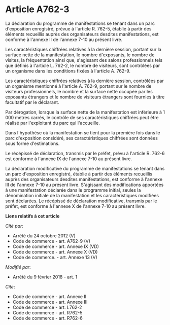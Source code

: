 # Article A762-3

La déclaration du programme de manifestations se tenant dans un parc d'exposition enregistré, prévue à l'article R. 762-5,
établie à partir des éléments recueillis auprès des organisateurs desdites manifestations, est conforme à l'annexe II de
l'annexe 7-10 au présent livre.

Les caractéristiques chiffrées relatives à la dernière session, portant sur la surface nette de la manifestation, le nombre
d'exposants, le nombre de visites, la fréquentation ainsi que, s'agissant des salons professionnels tels que définis à
l'article L. 762-2, le nombre de visiteurs, sont contrôlées par un organisme dans les conditions fixées à l'article A.
762-9. 

Les caractéristiques chiffrées relatives à la dernière session, contrôlées par un organisme mentionné à l'article A. 762-9,
portant sur le nombre de visiteurs professionnels, le nombre et la surface nette occupée par les exposants étrangers et le
nombre de visiteurs étrangers sont fournies à titre facultatif par le déclarant.

Par dérogation, lorsque la surface nette de la manifestation est inférieure à 1 000 mètres carrés, le contrôle de ses
caractéristiques chiffrées peut être réalisé par l'exploitant du parc qui l'accueille.

Dans l'hypothèse où la manifestation se tient pour la première fois dans le parc d'exposition considéré, ses caractéristiques
chiffrées sont données sous forme d'estimations.

Le récépissé de déclaration, transmis par le préfet, prévu à l'article R. 762-6 est conforme à l'annexe IX de l'annexe 7-10
au présent livre.

La déclaration modificative du programme de manifestations se tenant dans un parc d'exposition enregistré, établie à partir
des éléments recueillis auprès des organisateurs desdites manifestations, est conforme à l'annexe III de l'annexe 7-10 au
présent livre. S'agissant des modifications apportées à une manifestation déclarée dans le programme initial, seules la
dénomination initiale de la manifestation et les caractéristiques modifiées sont déclarées. Le récépissé de déclaration
modificative, transmis par le préfet, est conforme à l'annexe X de l'annexe 7-10 au présent livre.

**Liens relatifs à cet article**

_Cité par_:

  - Arrêté du 24 octobre 2012 (V)
  - Code de commerce - art. A762-9 (V)
  - Code de commerce - art. Annexe IX (VD)
  - Code de commerce - art. Annexe X (VD)
  - Code de commerce. - art. Annexe 13 (V)

_Modifié par_:

  - Arrêté du 9 février 2018 - art. 1

_Cite_:

  - Code de commerce - art. Annexe II
  - Code de commerce - art. Annexe III
  - Code de commerce - art. L762-2
  - Code de commerce - art. R762-5
  - Code de commerce - art. R762-6
